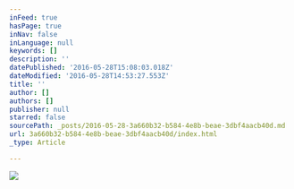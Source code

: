 ```yaml
---
inFeed: true
hasPage: true
inNav: false
inLanguage: null
keywords: []
description: ''
datePublished: '2016-05-28T15:08:03.018Z'
dateModified: '2016-05-28T14:53:27.553Z'
title: ''
author: []
authors: []
publisher: null
starred: false
sourcePath: _posts/2016-05-28-3a660b32-b584-4e8b-beae-3dbf4aacb40d.md
url: 3a660b32-b584-4e8b-beae-3dbf4aacb40d/index.html
_type: Article

---
```

![](https://the-grid-user-content.s3-us-west-2.amazonaws.com/d62178d4-cd14-417c-9458-0edb1125cafa.jpg)